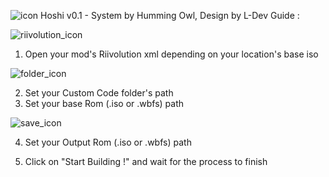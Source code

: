 ![icon](https://github.com/L-Dev31/Hoshi-Iso-Builder/assets/86838693/bbda3c74-487b-413a-b1d4-69e9f31cda27)
Hoshi v0.1 - System by Humming Owl, Design by L-Dev
Guide : 

![riivolution_icon](https://github.com/L-Dev31/Hoshi-Iso-Builder/assets/86838693/28e87402-ae58-4a58-97f0-899cf208c229)

1. Open your mod's Riivolution xml depending on your location's base iso

![folder_icon](https://github.com/L-Dev31/Hoshi-Iso-Builder/assets/86838693/3c62ac11-baa6-4850-897c-2bae691acabd)

2. Set your Custom Code folder's path
3. Set your base Rom (.iso or .wbfs) path

![save_icon](https://github.com/L-Dev31/Hoshi-Iso-Builder/assets/86838693/f28867be-5007-4607-80bf-c552f4301e6f)

4. Set your Output Rom (.iso or .wbfs) path 

5. Click on "Start Building !" and wait for the process to finish 
